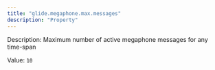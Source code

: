 ```yaml
---
title: "glide.megaphone.max.messages"
description: "Property"
---
```


Description: Maximum number of active megaphone messages for any time-span

Value: `10`